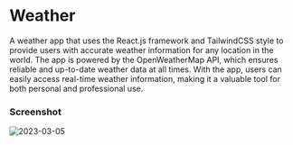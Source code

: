 # Weather
<p>A weather app that uses the React.js framework and TailwindCSS style to provide users with accurate weather information for any location in the world. The app is powered by the OpenWeatherMap API, which ensures reliable and up-to-date weather data at all times. With the app, users can easily access real-time weather information, making it a valuable tool for both personal and professional use.</p>

### Screenshot

![2023-03-05](https://user-images.githubusercontent.com/116832376/222984306-29f0b4ac-b57b-4056-a20b-dff78a19049a.png)
